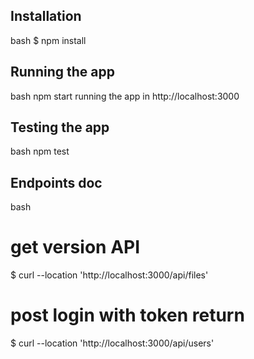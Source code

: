 ## Installation

bash
$ npm install

## Running the app

bash npm start
running the app in http://localhost:3000

## Testing the app

bash npm test

## Endpoints doc

bash
# get version API
$ curl --location 'http://localhost:3000/api/files'

# post login with token return
$ curl --location 'http://localhost:3000/api/users'
